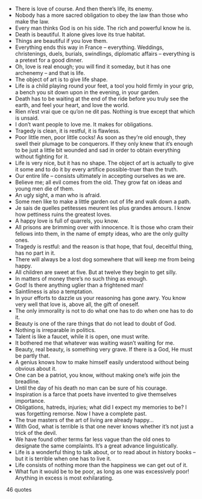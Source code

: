  - There is love of course. And then there’s life, its enemy.
 - Nobody has a more sacred obligation to obey the law than those who make the law.
 - Every man thinks God is on his side. The rich and powerful know he is.
 - Death is beautiful. It alone gives love its true habitat.
 - Things are beautiful if you love them.
 - Everything ends this way in France – everything. Weddings, christenings, duels, burials, swindlings, diplomatic affairs – everything is a pretext for a good dinner.
 - Oh, love is real enough; you will find it someday, but it has one archenemy – and that is life.
 - The object of art is to give life shape.
 - Life is a child playing round your feet, a tool you hold firmly in your grip, a bench you sit down upon in the evening, in your garden.
 - Death has to be waiting at the end of the ride before you truly see the earth, and feel your heart, and love the world.
 - Rien n’est vrai que ce qu’on ne dit pas. Nothing is true except that which is unsaid.
 - I don’t want people to love me. It makes for obligations.
 - Tragedy is clean, it is restful, it is flawless.
 - Poor little men, poor little cocks! As soon as they’re old enough, they swell their plumage to be conquerors. If they only knew that it’s enough to be just a little bit wounded and sad in order to obtain everything without fighting for it.
 - Life is very nice, but it has no shape. The object of art is actually to give it some and to do it by every artifice possible-truer than the truth.
 - Our entire life – consists ultimately in accepting ourselves as we are.
 - Believe me; all evil comes from the old. They grow fat on ideas and young men die of them.
 - An ugly sight, a man who is afraid.
 - Some men like to make a little garden out of life and walk down a path.
 - Je sais de quelles petitesses meurent les plus grandes amours. I know how pettiness ruins the greatest loves.
 - A happy love is full of quarrels, you know.
 - All prisons are brimming over with innocence. It is those who cram their fellows into them, in the name of empty ideas, who are the only guilty ones.
 - Tragedy is restful: and the reason is that hope, that foul, deceitful thing, has no part in it.
 - There will always be a lost dog somewhere that will keep me from being happy.
 - All children are sweet at five. But at twelve they begin to get silly.
 - In matters of money there’s no such thing as enough.
 - God! Is there anything uglier than a frightened man!
 - Saintliness is also a temptation.
 - In your efforts to dazzle us your reasoning has gone awry. You know very well that love is, above all, the gift of oneself.
 - The only immorality is not to do what one has to do when one has to do it.
 - Beauty is one of the rare things that do not lead to doubt of God.
 - Nothing is irreparable in politics.
 - Talent is like a faucet, while it is open, one must write.
 - It bothered me that whatever was waiting wasn’t waiting for me.
 - Beauty, real beauty, is something very grave. If there is a God, He must be partly that.
 - A genius knows how to make himself easily understood without being obvious about it.
 - One can be a patriot, you know, without making one’s wife join the breadline.
 - Until the day of his death no man can be sure of his courage.
 - Inspiration is a farce that poets have invented to give themselves importance.
 - Obligations, hatreds, injuries; what did I expect my memories to be? I was forgetting remorse. Now I have a complete past.
 - The true masters of the art of living are already happy...
 - With God, what is terrible is that one never knows whether it’s not just a trick of the devil.
 - We have found other terms far less vague than the old ones to designate the same complaints. It’s a great advance linguistically.
 - Life is a wonderful thing to talk about, or to read about in history books – but it is terrible when one has to live it.
 - Life consists of nothing more than the happiness we can get out of it.
 - What fun it would be to be poor, as long as one was excessively poor! Anything in excess is most exhilarating.

46 quotes